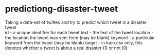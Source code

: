 # predictiong-disaster-tweet
Taking a data-set of twittes and try to predict which tweet is a disaster tweet  
id - a unique identifier for each tweet
text - the text of the tweet
location - the location the tweet was sent from (may be blank)
keyword - a particular keyword from the tweet (may be blank) 
target - in train.csv only, this denotes whether a tweet is about a real disaster (1) or not (0)
